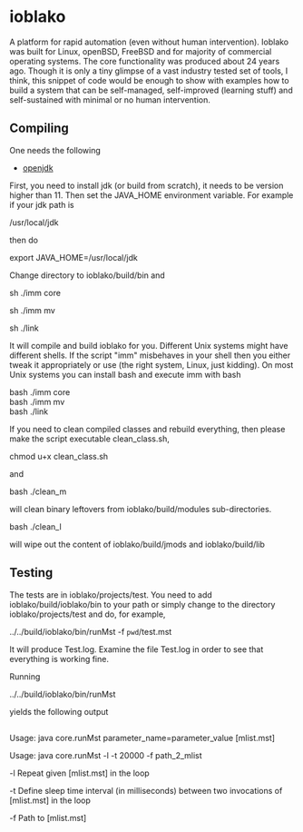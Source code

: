 # ioblako
A platform for rapid automation (even without human intervention). 
Ioblako was built for Linux, openBSD, FreeBSD and for majority of commercial operating systems. The core functionality was produced about 24 years ago.
Though it is only a tiny glimpse of a vast industry tested set of tools, I think, this snippet of code would be enough to show with examples how to build a system that can be self-managed, self-improved (learning stuff) 
and self-sustained with minimal or no human intervention.

## Compiling

One needs the following

- [openjdk](https://github.com/openjdk/jdk)

First, you need to install jdk (or build from scratch), it needs to be version higher than 11.
Then set the JAVA_HOME environment variable. For example if your jdk path is 

/usr/local/jdk 

then do 

export JAVA_HOME=/usr/local/jdk

Change directory to ioblako/build/bin and

sh ./imm core

sh ./imm mv

sh ./link


It will compile and build ioblako for you.
Different Unix systems might have different shells.
If the script "imm" misbehaves in your shell then you either tweak it appropriately or
use (the right system, Linux, just kidding). On most Unix systems you can install bash and execute imm with bash

bash ./imm core<br/>
bash ./imm mv<br/>
bash ./link

If you need to clean compiled classes and rebuild everything, then please make the script executable clean_class.sh,

chmod u+x clean_class.sh

and

bash ./clean_m

will clean binary leftovers from ioblako/build/modules sub-directories.

bash ./clean_l

will wipe out the content of ioblako/build/jmods and ioblako/build/lib

## Testing

The tests are in ioblako/projects/test. You need to add ioblako/build/ioblako/bin to your path or
simply change to the directory ioblako/projects/test and do, for example,

../../build/ioblako/bin/runMst -f `pwd`/test.mst

It will produce Test.log. Examine the file Test.log in order to see that everything is working fine.

Running

../../build/ioblako/bin/runMst

yields the following output

##

Usage: java core.runMst parameter_name=parameter_value [mlist.mst]

Usage: java core.runMst -l -t 20000 -f path_2_mlist

-l   Repeat given [mlist.mst] in the loop

-t   Define sleep time interval (in milliseconds) between two invocations of [mlist.mst] in the loop

-f   Path to [mlist.mst]









